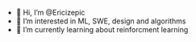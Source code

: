 - 👋 Hi, I’m @Ericizepic
- 👀 I’m interested in ML, SWE, design and algorithms
- 👀 I’m currently learning about reinforcment learning

